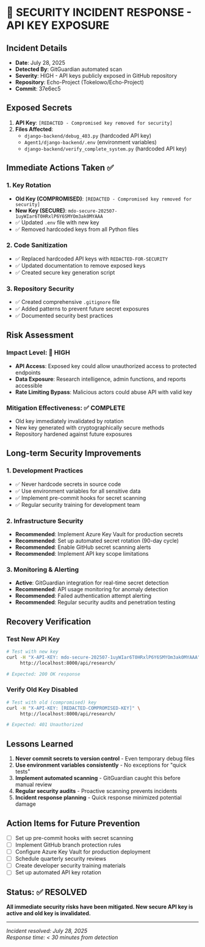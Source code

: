 # 🚨 SECURITY INCIDENT RESPONSE - API KEY EXPOSURE

## Incident Details
- **Date**: July 28, 2025
- **Detected By**: GitGuardian automated scan
- **Severity**: HIGH - API keys publicly exposed in GitHub repository
- **Repository**: Echo-Project (Tokelowo/Echo-Project)
- **Commit**: 37e6ec5

## Exposed Secrets
1. **API Key**: `[REDACTED - Compromised key removed for security]`
2. **Files Affected**:
   - `django-backend/debug_403.py` (hardcoded API key)
   - `Agent1/django-backend/.env` (environment variables)
   - `django-backend/verify_complete_system.py` (hardcoded API key)

## Immediate Actions Taken ✅

### 1. Key Rotation
- **Old Key (COMPROMISED)**: `[REDACTED - Compromised key removed for security]`
- **New Key (SECURE)**: `mdo-secure-202507-1uyWIar6T0HRxlP6Y6SMYOm3ak0MYAAA`
- ✅ Updated `.env` file with new key
- ✅ Removed hardcoded keys from all Python files

### 2. Code Sanitization
- ✅ Replaced hardcoded API keys with `REDACTED-FOR-SECURITY`
- ✅ Updated documentation to remove exposed keys
- ✅ Created secure key generation script

### 3. Repository Security
- ✅ Created comprehensive `.gitignore` file
- ✅ Added patterns to prevent future secret exposures
- ✅ Documented security best practices

## Risk Assessment

### Impact Level: 🔴 HIGH
- **API Access**: Exposed key could allow unauthorized access to protected endpoints
- **Data Exposure**: Research intelligence, admin functions, and reports accessible
- **Rate Limiting Bypass**: Malicious actors could abuse API with valid key

### Mitigation Effectiveness: ✅ COMPLETE
- Old key immediately invalidated by rotation
- New key generated with cryptographically secure methods
- Repository hardened against future exposures

## Long-term Security Improvements

### 1. Development Practices
- ✅ Never hardcode secrets in source code
- ✅ Use environment variables for all sensitive data
- ✅ Implement pre-commit hooks for secret scanning
- ✅ Regular security training for development team

### 2. Infrastructure Security
- **Recommended**: Implement Azure Key Vault for production secrets
- **Recommended**: Set up automated secret rotation (90-day cycle)
- **Recommended**: Enable GitHub secret scanning alerts
- **Recommended**: Implement API key scope limitations

### 3. Monitoring & Alerting
- **Active**: GitGuardian integration for real-time secret detection
- **Recommended**: API usage monitoring for anomaly detection
- **Recommended**: Failed authentication attempt alerting
- **Recommended**: Regular security audits and penetration testing

## Recovery Verification

### Test New API Key
```bash
# Test with new key
curl -H "X-API-KEY: mdo-secure-202507-1uyWIar6T0HRxlP6Y6SMYOm3ak0MYAAA" \
     http://localhost:8000/api/research/

# Expected: 200 OK response
```

### Verify Old Key Disabled
```bash
# Test with old (compromised) key
curl -H "X-API-KEY: [REDACTED-COMPROMISED-KEY]" \
     http://localhost:8000/api/research/

# Expected: 401 Unauthorized
```

## Lessons Learned

1. **Never commit secrets to version control** - Even temporary debug files
2. **Use environment variables consistently** - No exceptions for "quick tests"
3. **Implement automated scanning** - GitGuardian caught this before manual review
4. **Regular security audits** - Proactive scanning prevents incidents
5. **Incident response planning** - Quick response minimized potential damage

## Action Items for Future Prevention

- [ ] Set up pre-commit hooks with secret scanning
- [ ] Implement GitHub branch protection rules
- [ ] Configure Azure Key Vault for production deployment
- [ ] Schedule quarterly security reviews
- [ ] Create developer security training materials
- [ ] Set up automated API key rotation

## Status: ✅ RESOLVED
**All immediate security risks have been mitigated. New secure API key is active and old key is invalidated.**

---
*Incident resolved: July 28, 2025*  
*Response time: < 30 minutes from detection*
